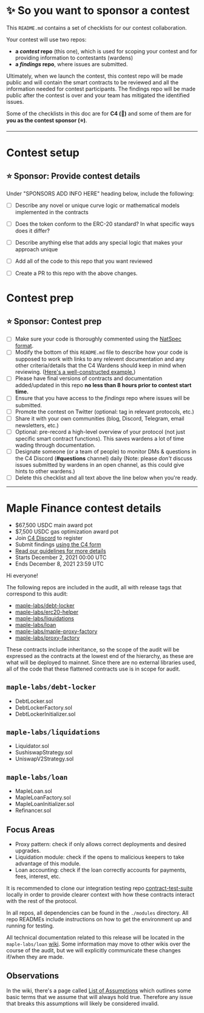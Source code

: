 # ✨ So you want to sponsor a contest

This `README.md` contains a set of checklists for our contest collaboration.

Your contest will use two repos: 
- **a _contest_ repo** (this one), which is used for scoping your contest and for providing information to contestants (wardens)
- **a _findings_ repo**, where issues are submitted. 

Ultimately, when we launch the contest, this contest repo will be made public and will contain the smart contracts to be reviewed and all the information needed for contest participants. The findings repo will be made public after the contest is over and your team has mitigated the identified issues.

Some of the checklists in this doc are for **C4 (🐺)** and some of them are for **you as the contest sponsor (⭐️)**.

---

# Contest setup

## ⭐️ Sponsor: Provide contest details

Under "SPONSORS ADD INFO HERE" heading below, include the following:

- [ ] Describe any novel or unique curve logic or mathematical models implemented in the contracts
- [ ] Does the token conform to the ERC-20 standard? In what specific ways does it differ?
- [ ] Describe anything else that adds any special logic that makes your approach unique
- [ ] Add all of the code to this repo that you want reviewed
- [ ] Create a PR to this repo with the above changes.


# Contest prep

## ⭐️ Sponsor: Contest prep
- [ ] Make sure your code is thoroughly commented using the [NatSpec format](https://docs.soliditylang.org/en/v0.5.10/natspec-format.html#natspec-format).
- [ ] Modify the bottom of this `README.md` file to describe how your code is supposed to work with links to any relevent documentation and any other criteria/details that the C4 Wardens should keep in mind when reviewing. ([Here's a well-constructed example.](https://github.com/code-423n4/2021-06-gro/blob/main/README.md))
- [ ] Please have final versions of contracts and documentation added/updated in this repo **no less than 8 hours prior to contest start time.**
- [ ] Ensure that you have access to the _findings_ repo where issues will be submitted.
- [ ] Promote the contest on Twitter (optional: tag in relevant protocols, etc.)
- [ ] Share it with your own communities (blog, Discord, Telegram, email newsletters, etc.)
- [ ] Optional: pre-record a high-level overview of your protocol (not just specific smart contract functions). This saves wardens a lot of time wading through documentation.
- [ ] Designate someone (or a team of people) to monitor DMs & questions in the C4 Discord (**#questions** channel) daily (Note: please *don't* discuss issues submitted by wardens in an open channel, as this could give hints to other wardens.)
- [ ] Delete this checklist and all text above the line below when you're ready.

---

# Maple Finance contest details
- $67,500 USDC main award pot
- $7,500 USDC gas optimization award pot
- Join [C4 Discord](https://discord.gg/code4rena) to register
- Submit findings [using the C4 form](https://code4rena.com/contests/2021-12-maple-finance-contest/submit)
- [Read our guidelines for more details](https://docs.code4rena.com/roles/wardens)
- Starts December 2, 2021 00:00 UTC
- Ends December 8, 2021 23:59 UTC


Hi everyone!

The following repos are included in the audit, all with release tags that correspond to this audit:

- [maple-labs/debt-locker](https://github.com/maple-labs/debt-locker/releases/tag/v2.0.0-beta.0)
- [maple-labs/erc20-helper](https://github.com/maple-labs/erc20-helper/releases/tag/v1.0.0-beta.1)
- [maple-labs/liquidations](https://github.com/maple-labs/liquidations/releases/tag/v1.0.0-beta.1)
- [maple-labs/loan](https://github.com/maple-labs/loan/releases/tag/v2.0.0-beta.0)
- [maple-labs/maple-proxy-factory](https://github.com/maple-labs/maple-proxy-factory/releases/tag/v1.0.0-beta.1)
- [maple-labs/proxy-factory](https://github.com/maple-labs/proxy-factory/releases/tag/v1.0.0-beta.1)

These contracts include inheritance, so the scope of the audit will be expressed as the contracts at the lowest end of the hierarchy, as these are what will be deployed to mainnet. Since there are no external libraries used, all of the code that these flattened contracts use is in scope for audit.

## `maple-labs/debt-locker`
- DebtLocker.sol
- DebtLockerFactory.sol
- DebtLockerInitializer.sol

## `maple-labs/liquidations`
- Liquidator.sol
- SushiswapStrategy.sol
- UniswapV2Strategy.sol

## `maple-labs/loan`
- MapleLoan.sol
- MapleLoanFactory.sol
- MapleLoanInitializer.sol
- Refinancer.sol

## Focus Areas
- Proxy pattern: check if only allows correct deployments and desired upgrades. 
- Liquidation module: check if the opens to malicious keepers to take advantage of this module. 
- Loan accounting: check if the loan correctly accounts for payments, fees, interest, etc.  

It is recommended to clone our integration testing repo [contract-test-suite](https://github.com/maple-labs/contract-test-suite) locally in order to provide clearer context with how these contracts interact with the rest of the protocol.

In all repos, all dependencies can be found in the `./modules` directory. All repo READMEs include instructions on how to get the environment up and running for testing.

All technical documentation related to this release will be located in the `maple-labs/loan` [wiki](https://github.com/maple-labs/loan/wiki). Some information may move to other wikis over the course of the audit, but we will explicitly communicate these changes if/when they are made.

## Observations

In the wiki, there's a page called [List of Assumptions](https://github.com/maple-labs/loan/wiki/List-of-Assumptions) which outlines some basic terms that we assume that will always hold true. Therefore any issue that breaks this assumptions will likely be considered invalid.

